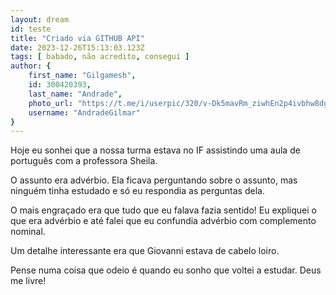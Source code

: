 ```yaml
---
layout: dream
id: teste
title: "Criado via GITHUB API"
date: 2023-12-26T15:13:03.123Z
tags: [ babado, não acredito, consegui ]
author: {
    first_name: "Gilgamesh",
    id: 300420393,
    last_name: "Andrade",
    photo_url: "https://t.me/i/userpic/320/v-Dk5mavRm_ziwhEn2p4ivbhw8dgHZhZoiCQcIIZnEU.jpg",
    username: "AndradeGilmar"
}
---
```


Hoje eu sonhei que a nossa turma estava no IF assistindo uma aula de português com a professora Sheila.

O assunto era advérbio. Ela ficava perguntando sobre o assunto, mas ninguém tinha estudado e só eu respondia as perguntas dela.

O mais engraçado era que tudo que eu falava fazia sentido! Eu expliquei o que era advérbio e até falei que eu confundia advérbio com complemento nominal.

Um detalhe interessante era que Giovanni estava de cabelo loiro.

Pense numa coisa que odeio é quando eu sonho que voltei a estudar. Deus me livre!